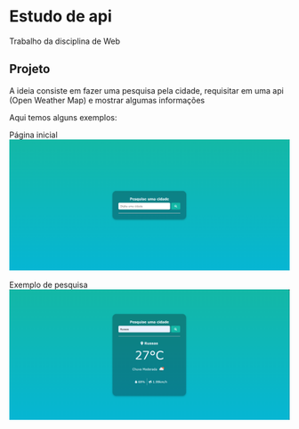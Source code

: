 # Estudo de api

Trabalho da disciplina de Web

## Projeto

A ideia consiste em fazer uma pesquisa pela cidade, requisitar em uma api (Open Weather Map) e mostrar algumas informações

Aqui temos alguns exemplos:

Página inicial <br>
![Pagina inicial](amostra/inicial.png)

Exemplo de pesquisa <br>
![Exemplo de Pesquisa](amostra/exemplo_pesquisa.png)

